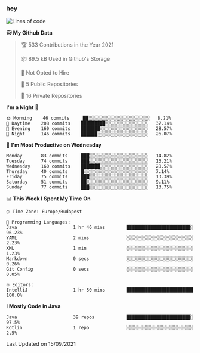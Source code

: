 ### hey

<!--START_SECTION:waka-->
![Lines of code](https://img.shields.io/badge/From%20Hello%20World%20I%27ve%20Written-78351%20lines%20of%20code-blue)

**🐱 My Github Data** 

> 🏆 533 Contributions in the Year 2021
 > 
> 📦 89.5 kB Used in Github's Storage 
 > 
> 🚫 Not Opted to Hire
 > 
> 📜 5 Public Repositories 
 > 
> 🔑 16 Private Repositories  
 > 
**I'm a Night 🦉** 

```text
🌞 Morning    46 commits     ██░░░░░░░░░░░░░░░░░░░░░░░   8.21% 
🌆 Daytime    208 commits    █████████░░░░░░░░░░░░░░░░   37.14% 
🌃 Evening    160 commits    ███████░░░░░░░░░░░░░░░░░░   28.57% 
🌙 Night      146 commits    ██████░░░░░░░░░░░░░░░░░░░   26.07%

```
📅 **I'm Most Productive on Wednesday** 

```text
Monday       83 commits     ███░░░░░░░░░░░░░░░░░░░░░░   14.82% 
Tuesday      74 commits     ███░░░░░░░░░░░░░░░░░░░░░░   13.21% 
Wednesday    160 commits    ███████░░░░░░░░░░░░░░░░░░   28.57% 
Thursday     40 commits     █░░░░░░░░░░░░░░░░░░░░░░░░   7.14% 
Friday       75 commits     ███░░░░░░░░░░░░░░░░░░░░░░   13.39% 
Saturday     51 commits     ██░░░░░░░░░░░░░░░░░░░░░░░   9.11% 
Sunday       77 commits     ███░░░░░░░░░░░░░░░░░░░░░░   13.75%

```


📊 **This Week I Spent My Time On** 

```text
⌚︎ Time Zone: Europe/Budapest

💬 Programming Languages: 
Java                     1 hr 46 mins        ████████████████████████░   96.23% 
YAML                     2 mins              ░░░░░░░░░░░░░░░░░░░░░░░░░   2.23% 
XML                      1 min               ░░░░░░░░░░░░░░░░░░░░░░░░░   1.23% 
Markdown                 0 secs              ░░░░░░░░░░░░░░░░░░░░░░░░░   0.26% 
Git Config               0 secs              ░░░░░░░░░░░░░░░░░░░░░░░░░   0.05%

🔥 Editors: 
IntelliJ                 1 hr 50 mins        █████████████████████████   100.0%

```

**I Mostly Code in Java** 

```text
Java                     39 repos            ████████████████████████░   97.5% 
Kotlin                   1 repo              ░░░░░░░░░░░░░░░░░░░░░░░░░   2.5%

```



 Last Updated on 15/09/2021
<!--END_SECTION:waka-->
